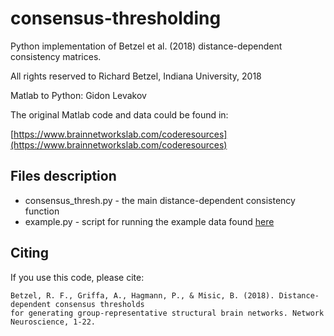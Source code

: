 # consensus-thresholding
Python implementation of Betzel et al. (2018) distance-dependent consistency matrices.

All rights reserved to Richard Betzel, Indiana University, 2018

Matlab to Python: Gidon Levakov

The original Matlab code and data could be found in:

[https://www.brainnetworkslab.com/coderesources](https://www.brainnetworkslab.com/coderesources)


## Files description
* consensus_thresh.py - the main distance-dependent consistency function
* example.py - script for running the example data found [here](https://www.brainnetworkslab.com/coderesources)

## Citing

If you use this code, please cite:

    Betzel, R. F., Griffa, A., Hagmann, P., & Misic, B. (2018). Distance-dependent consensus thresholds 
    for generating group-representative structural brain networks. Network Neuroscience, 1-22.






